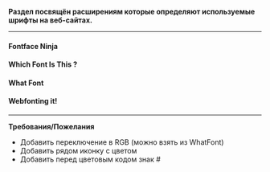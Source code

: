 **Раздел посвящён расширениям которые определяют используемые шрифты на веб-сайтах.**

* * *

#### Fontface Ninja

#### Which Font Is This ?

#### What Font

#### Webfonting it!

* * *

**Требования/Пожелания**

- Добавить переключение в RGB (можно взять из WhatFont)
- Добавить рядом иконку с цветом
- Добавить перед цветовым кодом знак #
